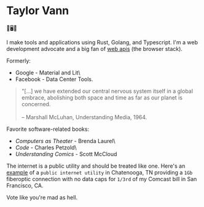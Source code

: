 # Taylor Vann

🐺🖥️🔨

I make tools and applications using Rust, Golang, and Typescript. I'm a web development advocate and a big fan of [web apis](https://developer.mozilla.org/en-US/docs/Web/API) (the browser stack).

Formerly:
- Google - Material and Lit\
- Facebook - Data Center Tools.

>"[...] we have extended our central nervous system itself in a global embrace, abolishing both space and time as far as our planet is concerned.\
\
– Marshall McLuhan, Understanding Media, 1964.

Favorite software-related books:
- _Computers as Theater_ - Brenda Laurel\
- _Code_ - Charles Petzold\
- _Understanding Comics_ - Scott McCloud

The internet is a public utility and should be treated like one. Here's an [example](https://epb.com/campaigns/residential-internet) of a `public internet utility` in Chatenooga, TN providing a `1Gb` fiberoptic connection with no data caps for `1/3rd` of my Comcast bill in San Francisco, CA.

Vote like you're mad as hell.
